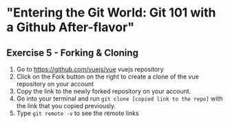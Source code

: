 # "Entering the Git World: Git 101 with a Github After-flavor"
## Exercise 5 - Forking & Cloning

1. Go to https://github.com/vuejs/vue vuejs repository
2. Click on the Fork button on the right to create a clone of the vue repository on your account
3. Copy the link to the newly forked repository on your account.
4. Go into your terminal and run `git clone [copied link to the repo]` with the link that you copied previously.
5. Type `git remote -v` to see the remote links
